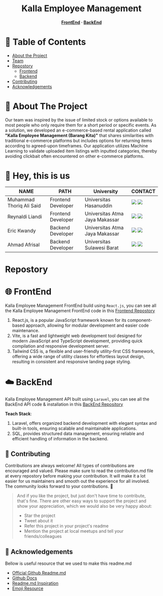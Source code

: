 <div align="center">

  <h1>Kalla Employee Management</h1>
   
<h4>
    <a href="https://github.com/Human-Capital-IS-Kalla-Intern-2023/frontend-kalla-employee-management">FrontEnd</a>
  <span> · </span>
    <a href="https://github.com/Human-Capital-IS-Kalla-Intern-2023/backend-kalla-employee-management">BackEnd</a>
  </h4>
</div>

# :notebook_with_decorative_cover: Table of Contents
<!-- Table of Contents -->
- [About the Project](#open_book-about-the-project)
- [Team](#wave-hey-this-is-us)
- [Repostory](#repostory)
  * [Frontend](#frontend)
  * [Backend](#backend)
- [Contributing](#handshake-contributing)
- [Acknowledgements](#gem-acknowledgements)

<!-- About -->

# :open_book: About The Project
  Our team was inspired by the issue of limited stock or options available to most people who only require them for a short period or specific events. As a solution, we developed an e-commerce-based rental application called **"Kalla Employee Management (Barang Kita)"** that shares similarities with traditional e-commerce platforms but includes options for returning items according to agreed-upon timeframes. Our application utilizes Machine Learning to validate uploaded item listings with inputted categories, thereby avoiding clickbait often encountered on other e-commerce platforms. 

# :wave: Hey, this is us

| NAME                    | PATH               | University                          | CONTACT |
|-------------------------|--------------------|-------------------------------------|---------|
| Muhammad Thoriq Ali Said          | Frontend Developer   | Universitas Hasanuddin              |  <a href="https://www.linkedin.com/in/thoriqas/"><img src="https://img.shields.io/badge/LinkedIn-0077B5?style=for-the-badge&logo=linkedin&logoColor=white" /></a> <a href="https://github.com/Muhthoriqas"><img src="https://img.shields.io/badge/GitHub-100000?style=for-the-badge&logo=github&logoColor=white" /></a>        |
| Reynaldi Liandi            | Frontend Developer   | Universitas Atma Jaya Makassar        |  <a href="https://www.linkedin.com/in/reynaldi-liandi-2a786a236/"><img src="https://img.shields.io/badge/LinkedIn-0077B5?style=for-the-badge&logo=linkedin&logoColor=white" /></a> <a href="https://github.com/Shouta002"><img src="https://img.shields.io/badge/GitHub-100000?style=for-the-badge&logo=github&logoColor=white" /></a>       |
| Eric Kwandy      | Backend Developer   | Universitas Atma Jaya Makassar             | <a href="https://www.linkedin.com/in/erickwandy/"><img src="https://img.shields.io/badge/LinkedIn-0077B5?style=for-the-badge&logo=linkedin&logoColor=white" /></a> <a href="https://github.com/EricKwandy"><img src="https://img.shields.io/badge/GitHub-100000?style=for-the-badge&logo=github&logoColor=white" /></a>          |
| Ahmad Afrisal   | Backend Developer | Universitas Sulawesi Barat    | <a href=""><img src="https://img.shields.io/badge/LinkedIn-0077B5?style=for-the-badge&logo=linkedin&logoColor=white" /></a> <a href="https://github.com/ahmad-afrisal"><img src="https://img.shields.io/badge/GitHub-100000?style=for-the-badge&logo=github&logoColor=white" /></a>        |

<!-- Repository -->            
# Repostory

<!-- Frontend -->
# :globe_with_meridians: FrontEnd
  <a name="frontend"></a>
Kalla Employee Management FrontEnd build using `React.js`,  you can see all the Kalla Employee Management FrontEnd code  in this [Frontend Repostory](https://github.com/Human-Capital-IS-Kalla-Intern-2023/frontend-kalla-employee-management)
  1. React.js, is a popular JavaScript framework known for its component-based approach, allowing for modular development and easier code maintenance.
  2. Vite, is a fast and lightweight web development tool designed for modern JavaScript and TypeScript development, providing quick compilation and responsive development server.
  3. Tailwind CSS is, a flexible and user-friendly utility-first CSS framework, offering a wide range of utility classes for effortless layout design, resulting in consistent and responsive landing page styling.

<!-- Backend -->
# :cloud: BackEnd
<a name="backend"></a>
Kalla Employee Management API built using `Laravel`,  you can see all the BackEnd API code & installation in this [BackEnd Repository](https://github.com/Human-Capital-IS-Kalla-Intern-2023/backend-kalla-employee-management)

**Teach Stack**:
  1. Laravel, offers organized backend development with elegant syntax and built-in tools, ensuring scalable and maintainable applications.
  2. SQL, provides structured data management, ensuring reliable and efficient handling of information in the backend.

<!-- Contributing -->
## :handshake: Contributing

Contributions are always welcome!
All types of contributions are encouraged and valued. Please make sure to read the contribution.md file at every repostory before making your contribution. It will make it a lot easier for us maintainers and smooth out the experience for all involved. The community looks forward to your contributions. 🎉

> And if you like the project, but just don't have time to contribute, that's fine. There are other easy ways to support the project and show your appreciation, which we would also be very happy about:
> - Star the project
> - Tweet about it
> - Refer this project in your project's readme
> - Mention the project at local meetups and tell your friends/colleagues

<!-- Acknowledgments -->
## :gem: Acknowledgements

  Bellow is useful resource that we used to make this readme.md
 - [Official Github Readme.md](https://github.com/github)
 - [Github Docs](https://github.blog/changelog/2021-09-14-readmes-for-organization-profiles/)
 - [Readme.md Inspiration](https://github.com/cat-pedigree)
 - [Emoji Resource](https://github.com/ikatyang/emoji-cheat-sheet/blob/master/README.md)
